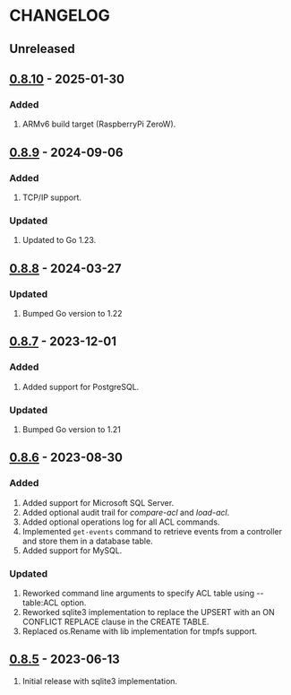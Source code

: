# CHANGELOG

## Unreleased


## [0.8.10](https://github.com/uhppoted/uhppoted-app-db/releases/tag/v0.8.10) - 2025-01-30

### Added
1. ARMv6 build target (RaspberryPi ZeroW).


## [0.8.9](https://github.com/uhppoted/uhppoted-app-db/releases/tag/v0.8.9) - 2024-09-06

### Added
1. TCP/IP support.

### Updated
1. Updated to Go 1.23.


## [0.8.8](https://github.com/uhppoted/uhppoted-app-db/releases/tag/v0.8.8) - 2024-03-27

### Updated
1. Bumped Go version to 1.22


## [0.8.7](https://github.com/uhppoted/uhppoted-app-db/releases/tag/v0.8.7) - 2023-12-01

### Added
1. Added support for PostgreSQL.

### Updated
1. Bumped Go version to 1.21


## [0.8.6](https://github.com/uhppoted/uhppoted-app-db/releases/tag/v0.8.6) - 2023-08-30

### Added
1. Added support for Microsoft SQL Server.
2. Added optional audit trail for _compare-acl_ and _load-acl_.
3. Added optional operations log for all ACL commands.
4. Implemented `get-events` command to retrieve events from a controller and store
   them in a database table.
5. Added support for MySQL.

### Updated
1. Reworked command line arguments to specify ACL table using --table:ACL option.
2. Reworked sqlite3 implementation to replace the UPSERT with an ON CONFLICT REPLACE
   clause in the CREATE TABLE.
3. Replaced os.Rename with lib implementation for tmpfs support.


## [0.8.5](https://github.com/uhppoted/uhppoted-app-db/releases/tag/v0.8.5) - 2023-06-13

1. Initial release with sqlite3 implementation.
